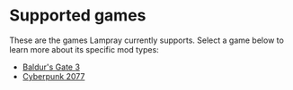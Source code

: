 # Supported games

These are the games Lampray currently supports. Select a game below to learn more about its specific mod types:

- [Baldur's Gate 3](./baldurs-gate-3.md)
- [Cyberpunk 2077](./cyberpunk-2077.md)

